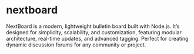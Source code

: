# nextboard
NextBoard is a modern, lightweight bulletin board built with Node.js. It’s designed for simplicity, scalability, and customization, featuring modular architecture, real-time updates, and advanced tagging. Perfect for creating dynamic discussion forums for any community or project.
